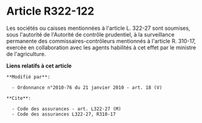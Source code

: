 # Article R322-122

Les sociétés ou caisses mentionnées à l'article L. 322-27 sont soumises, sous l'autorité de l'Autorité de contrôle
prudentiel, à la surveillance permanente des commissaires-contrôleurs mentionnés à l'article R. 310-17, exercée en
collaboration avec les agents habilités à cet effet par le ministre de l'agriculture.

**Liens relatifs à cet article**

	**Modifié par**:

	  - Ordonnance n°2010-76 du 21 janvier 2010 - art. 18 (V)

	**Cite**:

	  - Code des assurances - art. L322-27 (M)
	  - Code des assurances L322-27, R310-17
